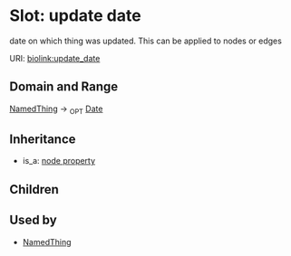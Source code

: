 # Slot: update date


date on which thing was updated. This can be applied to nodes or edges

URI: [biolink:update_date](https://w3id.org/biolink/vocab/update_date)
## Domain and Range

[NamedThing](NamedThing.md) ->  <sub>OPT</sub> [Date](Date.md)
## Inheritance

 *  is_a: [node property](node_property.md)
## Children

## Used by

 * [NamedThing](NamedThing.md)
